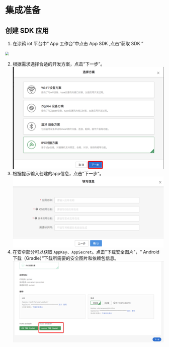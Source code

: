 #  集成准备



## 创建 SDK 应用


1. 在涂鸦 iot 平台中“ App 工作台”中点击 App SDK ,点击“获取 SDK ”

<img src="https://tuyainc.github.io/tuyasmart_home_android_sdk_doc/zh-hans/resource/images/getsdk.png" style="zoom:67%;" />

2. 根据需求选择合适的开发方案，点击“下一步”。
![](./images/sdk_preparation_1.png)
3. 根据提示输入创建的app信息，点击”下一步“。
![](./images/sdk_preparation_3.png)
4. 在安卓部分可以获取 `AppKey`、`AppSecret`。点击"下载安全图片"，“ Android 下载（Gradle）”下载所需要的安全图片和依赖包信息。
![](./images/sdk_preparation_2.png)

	